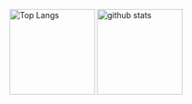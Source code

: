 <p align="left"> 
  <img alt="Top Langs" height="150px" src="https://github-readme-stats.vercel.app/api/top-langs/?username=regmarmcem&layout=compact&show_icons=true&theme=onedark" />
  <img alt="github stats" height="150px" src="https://github-readme-stats.vercel.app/api?username=regmarmcem&theme=onedark&show_icons=ture" />
</p>

